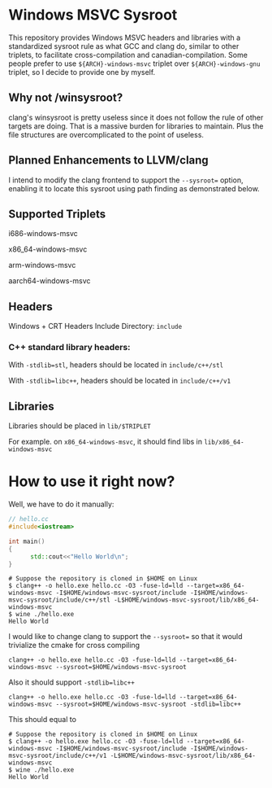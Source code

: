 # Windows MSVC Sysroot

This repository provides Windows MSVC headers and libraries with a standardized sysroot rule as what GCC and clang do, similar to other triplets, to facilitate cross-compilation and canadian-compilation. Some people prefer to use ```${ARCH}-windows-msvc``` triplet over ```${ARCH}-windows-gnu``` triplet, so I decide to provide one by myself.

## Why not /winsysroot?
clang's winsysroot is pretty useless since it does not follow the rule of other targets are doing. That is a massive burden for libraries to maintain. Plus the file structures are overcomplicated to the point of useless.

## Planned Enhancements to LLVM/clang
I intend to modify the clang frontend to support the ```--sysroot=``` option, enabling it to locate this sysroot using path finding as demonstrated below.

## Supported Triplets
i686-windows-msvc

x86_64-windows-msvc

arm-windows-msvc

aarch64-windows-msvc

## Headers
Windows + CRT Headers Include Directory: ```include```

### C++ standard library headers:
With ```-stdlib=stl```, headers should be located in ```include/c++/stl```

With ```-stdlib=libc++```, headers should be located in ```include/c++/v1```

## Libraries
Libraries should be placed in ```lib/$TRIPLET```

For example. on ```x86_64-windows-msvc```, it should find libs in ```lib/x86_64-windows-msvc```

# How to use it right now?

Well, we have to do it manually:

```cpp
// hello.cc
#include<iostream>

int main()
{
      std::cout<<"Hello World\n";
}
```
```
# Suppose the repository is cloned in $HOME on Linux
$ clang++ -o hello.exe hello.cc -O3 -fuse-ld=lld --target=x86_64-windows-msvc -I$HOME/windows-msvc-sysroot/include -I$HOME/windows-msvc-sysroot/include/c++/stl -L$HOME/windows-msvc-sysroot/lib/x86_64-windows-msvc
$ wine ./hello.exe
Hello World
```

I would like to change clang to support the ```--sysroot=``` so that it would trivialize the cmake for cross compiling

```
clang++ -o hello.exe hello.cc -O3 -fuse-ld=lld --target=x86_64-windows-msvc --sysroot=$HOME/windows-msvc-sysroot
```

Also it should support ```-stdlib=libc++```

```
clang++ -o hello.exe hello.cc -O3 -fuse-ld=lld --target=x86_64-windows-msvc --sysroot=$HOME/windows-msvc-sysroot -stdlib=libc++
```

This should equal to

```
# Suppose the repository is cloned in $HOME on Linux
$ clang++ -o hello.exe hello.cc -O3 -fuse-ld=lld --target=x86_64-windows-msvc -I$HOME/windows-msvc-sysroot/include -I$HOME/windows-msvc-sysroot/include/c++/v1 -L$HOME/windows-msvc-sysroot/lib/x86_64-windows-msvc
$ wine ./hello.exe
Hello World
```
